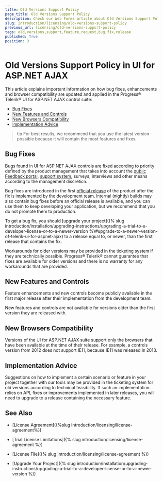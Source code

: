 ```yaml
---
title: Old Versions Support Policy
page_title: Old Versions Support Policy
description: Check our Web Forms article about Old Versions Support Policy for UI for ASP.NET AJAX.
slug: introduction/licensing/old-versions-support-policy
previous_url: licensing/old-versions-support-policy
tags: old,versions,support,feature,request,bug,fix,release
published: True
position: 3
---
```


# Old Versions Support Policy in UI for ASP.NET AJAX

This article explains important information on how bug fixes, enhancements and browser compatibility are updated and applied in the Progress&reg; Telerik&reg; UI for ASP.NET AJAX control suite:

* [Bug Fixes](#bug-fixes)
* [New Features and Controls](#new-features-and-controls)
* [New Browsers Compatibility](#new-browsers-compatibility)
* [Implementation Advice](#implementation-advice)

>tip For best results, we recommend that you use the latest version possible because it will contain the most features and fixes.

## Bug Fixes

Bugs found in UI for ASP.NET AJAX controls are fixed according to priority defined by the product management that takes into account the [public Feedback portal](https://feedback.telerik.com/Project/108), [support system](https://www.telerik.com/account/support-tickets/available-support-list.aspx), surveys, interviews and other means according to the management discretion.

Bug fixes are introduced in the first [official release](https://www.telerik.com/support/whats-new/aspnet-ajax/release-history) of the product after the fix is implemented by the development team. [Internal (nightly) builds](https://www.telerik.com/support/kb/aspnet-ajax/details/latest-internal-builds) may also contain bug fixes before an official release is available, and you can use them to keep developing your application, but we recommend that you do not promote them to production.

To get a bug fix, you should [upgrade your project]({% slug introduction/installation/upgrading-instructions/upgrading-a-trial-to-a-developer-license-or-to-a-newer-version %}#upgrade-to-a-newer-version-of-telerik-ui-for-aspnet-ajax) to a release equal to, or newer, than the first release that contains the fix.

Workarounds for older versions may be provided in the ticketing system if they are technically possible. Progress&reg; Telerik&reg; cannot guarantee that fixes are available for older versions and there is no warranty for any workarounds that are provided.

## New Features and Controls

Feature enhancements and new controls become publicly available in the first major release after their implementation from the development team.

New features and controls are not available for versions older than the first version they are released with.

## New Browsers Compatibility

Versions of the UI for ASP.NET AJAX suite support only the browsers that have been available at the time of their release. For example, a controls version from 2012 does not support IE11, because IE11 was released in 2013.

## Implementation Advice

Suggestions on how to implement a certain scenario or feature in your project together with our tools may be provided in the ticketing system for old versions according to technical feasibility. If such an implementation relies on API, fixes or improvements implemented in later releases, you will need to upgrade to a release containing the necessary feature.



## See Also

 * [License Agreement]({%slug introduction/licensing/license-agreement%})

 * [Trial License Limitations]({% slug introduction/licensing/license-agreement %})

 * [License File]({% slug introduction/licensing/license-agreement %})

 * [Upgrade Your Project]({% slug introduction/installation/upgrading-instructions/upgrading-a-trial-to-a-developer-license-or-to-a-newer-version %})
